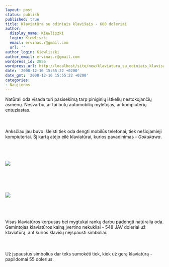 ```yaml
---
layout: post
status: publish
published: true
title: Klaviatūra su odiniais klavišais - 600 doleriai
author:
  display_name: Kiewliszki
  login: Kiewliszki
  email: ervinas.r@gmail.com
  url: ''
author_login: Kiewliszki
author_email: ervinas.r@gmail.com
wordpress_id: 2856
wordpress_url: http://localhost/site/new/klaviatura_su_odiniais_klavisais___600_doleriai/
date: '2008-12-16 15:55:22 +0200'
date_gmt: '2008-12-16 15:55:22 +0200'
categories:
- Naujienos
---
```

<p>Natūrali oda visada turi pasisekimą tarp piniginių ištkelių nestokojančių asmenų. Nesvarbu, ar tai būtų automobilių mylėtojas, ar kompiuterių entuziastas.<br />
<br><br />
<br>Anksčiau jau buvo išleisti tiek oda dengti mobilūs telefonai, tiek nešiojamieji kompiuteriai. Šį kartą atėjo eilė klaviatūrai, kurios pavadinimas - <i>Gokukawa</i>.<br />
<br>  <br />
<br><br><img src="http://www.technews.lt/upl/Failai/106634.jpg"><br> <br />
<br><br />
<br><br><img src="http://www.technews.lt/upl/Failai/106635.jpg"><br><br />
<br><br />
<br>Visas klaviatūros korpusas bei mygtukai rankų darbu padengti natūralia oda. Gamintojas klaviatūros kainą įvertino nekukliai - 548 JAV doleriai už klaviatūrą, ant kurios klavišų neįspausti simboliai.<br />
<br><br />
<br>Už įspaustus simbolius dar teks sumokėti tiek, kiek už gerą klaviatūrą - papildomai 55 dolerius.<br />
<br><br />
<br><br />
<br></p>

